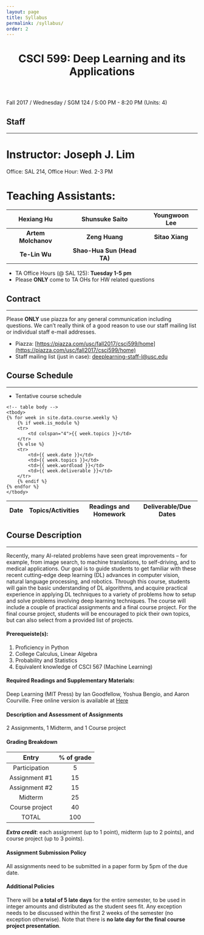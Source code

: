```yaml
---
layout: page
title: Syllabus 
permalink: /syllabus/
order: 2
---
```


<header class="post-header">
  <h1 class="post-title">CSCI 599: Deep Learning and its Applications</h1>
</header>

Fall 2017 / Wednesday / SGM 124 / 5:00 PM - 8:20 PM (Units: 4)

## Staff
---

# Instructor: Joseph J. Lim 

Office: SAL 214, Office Hour: Wed. 2-3 PM 


# Teaching Assistants:

| Hexiang Hu | **Shunsuke Saito** | Youngwoon Lee |
|:-----:|:------:|:------:|
| **Artem Molchanov** | **Zeng Huang** | **Sitao Xiang** | 
| **Te-Lin Wu** | **Shao-Hua Sun (Head TA)** | | 

- TA Office Hours (@ SAL 125): **Tuesday 1-5 pm**
- Please **ONLY** come to TA OHs for HW related questions

## Contract
---
Please **ONLY** use piazza for any general communication including questions. We can’t really think of a good reason to use our staff mailing list or individual staff e-mail addresses.

* Piazza: [https://piazza.com/usc/fall2017/csci599/home](https://piazza.com/usc/fall2017/csci599/home)
* Staff mailing list (just in case): deeplearning-staff-l@usc.edu

## Course Schedule
---

* Tentative course schedule 

<table class="styled-table">
	<!-- table head -->
	<thead>
		<tr class="active">
			<th>Date</th>
			<th>Topics/Activities</th>
			<th>Readings and Homework</th>
			<th>Deliverable/Due Dates</th>
		</tr>		
	</thead>

	<!-- table body -->
	<tbody>
	{% for week in site.data.course.weekly %}
		{% if week.is_module %}
		<tr>
			<td colspan="4">{{ week.topics }}</td>
		</tr>
		{% else %}
		<tr>
			<td>{{ week.date }}</td>
			<td>{{ week.topics }}</td>
			<td>{{ week.wordload }}</td>
			<td>{{ week.deliverable }}</td>
		</tr>
		{% endif %}
	{% endfor %}
	</tbody>
</table>

## Course Description
---
Recently, many AI-related problems have seen great improvements – for example, from image search, to machine translations, to self-driving, and to medical applications. Our goal is to guide students to get familiar with these recent cutting-edge deep learning (DL) advances in computer vision, natural language processing, and robotics. Through this course, students will gain the basic understanding of DL algorithms, and acquire practical experience in applying DL techniques to a variety of problems how to setup and solve problems involving deep learning techniques. The course will include a couple of practical assignments and a final course project. For the final course project, students will be encouraged to pick their own topics, but can also select from a  provided list of projects.

#### Prerequeiste(s):
1. Proficiency in Python
2. College Calculus, Linear Algebra
3. Probability and Statistics
4. Equivalent knowledge of CSCI 567 (Machine Learning)

#### Required Readings and Supplementary Materials:
Deep Learning (MIT Press) by Ian Goodfellow, Yoshua Bengio, and Aaron Courville. Free online version is available at [Here](http://www.deeplearningbook.org/)

#### Description and Assessment of Assignments
2 Assignments, 1 Midterm, and 1 Course project

#### Grading Breakdown

| Entry             | % of grade      | 
|:-----------------:|:---------------:|
| Participation     | 5               |
| Assignment #1     | 15              | 
| Assignment #2     | 15              | 
| Midterm           | 25              |
| Course project    | 40              |  
| TOTAL             | 100             |

***Extra credit***: each assignment (up to 1 point), midterm (up to 2 points), and course project (up to 3 points).

#### Assignment Submission Policy
All assignments need to be submitted in a paper form by 5pm of the due date.

#### Additional Policies
There will be **a total of 5 late days** for the entire semester, to be used in integer amounts and distributed as the student sees fit. Any exception needs to be discussed within the first 2 weeks of the semester (no exception otherwise). Note that there is **no late day for the final course project presentation**.

